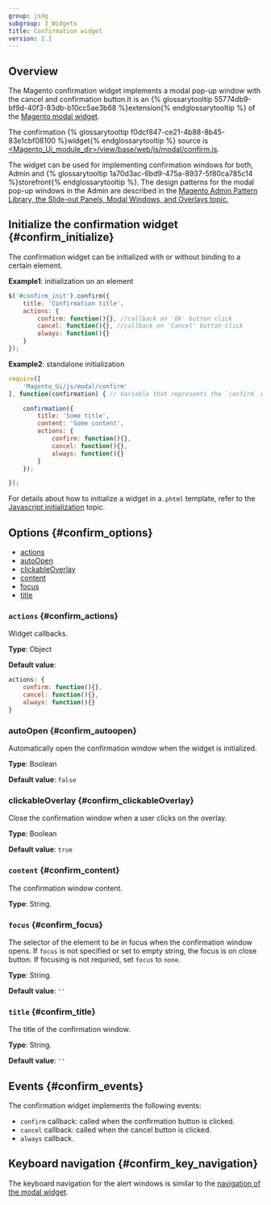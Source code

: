 ```yaml
---
group: jsdg
subgroup: 3_Widgets
title: Confirmation widget
version: 2.1
---
```


## Overview

The Magento confirmation widget implements a modal pop-up window with the cancel and confirmation button.It is an {% glossarytooltip 55774db9-bf9d-40f3-83db-b10cc5ae3b68 %}extension{% endglossarytooltip %} of the [Magento modal widget].

The confirmation {% glossarytooltip f0dcf847-ce21-4b88-8b45-83e1cbf08100 %}widget{% endglossarytooltip %} source is [\<Magento\_Ui\_module\_dir\>/view/base/web/js/modal/confirm.js].

The widget can be used for implementing confirmation windows for both, Admin and {% glossarytooltip 1a70d3ac-6bd9-475a-8937-5f80ca785c14 %}storefront{% endglossarytooltip %}. The design patterns for the modal pop-up windows in the Admin are described in the [Magento Admin Pattern Library, the Slide-out Panels, Modal Windows, and Overlays topic.]

## Initialize the confirmation widget {#confirm_initialize}

The confirmation widget can be initialized with or without binding to a certain element.

**Example1**: initialization on an element

```javascript
$('#confirm_init').confirm({
    title: 'Confirmation title',
    actions: {
        confirm: function(){}, //callback on 'Ok' button click
        cancel: function(){}, //callback on 'Cancel' button click
        always: function(){}
    }
});
```

**Example2**: standalone initialization
```javascript
require([
    'Magento_Ui/js/modal/confirm'
], function(confirmation) { // Variable that represents the `confirm` widget

    confirmation({
        title: 'Some title',
        content: 'Some content',
        actions: {
            confirm: function(){},
            cancel: function(){},
            always: function(){}
        }
    });

});
```

For details about how to initialize a widget in a`.phtml` template, refer to the [Javascript initialization] topic.

## Options {#confirm_options}

-   [actions](#confirm_actions)
-   [autoOpen](#confirm_autoopen)
-   [clickableOverlay](#confirm_clickableOverlay)
-   [content](#confirm_content)
-   [focus](#confirm_focus)
-   [title](#confirm_title)

### `actions` {#confirm_actions}
Widget callbacks.

**Type**: Object

**Default value**:
```javascript
actions: {
    confirm: function(){},
    cancel: function(){},
    always: function(){}
}
```

### autoOpen {#confirm_autoopen}

Automatically open the confirmation window when the widget is initialized.

**Type**: Boolean

**Default value**: `false`

### clickableOverlay {#confirm_clickableOverlay}

Close the confirmation window when a user clicks on the overlay.

**Type**: Boolean

**Default value**: `true`


### `content` {#confirm_content}
The confirmation window content.

**Type**: String.

### `focus` {#confirm_focus}
The selector of the element to be in focus when the confirmation window opens.
If `focus` is not specified or set to empty string, the focus is on close button. If focusing is not requried, set `focus` to `none`.

**Type**: String.

**Default value**: `''`

### `title` {#confirm_title}
The title of the confirmation window.

**Type**: String.

**Default value**: `''`

## Events {#confirm_events}

The confirmation widget implements the following events:

- `confirm` callback: called when the confirmation button is clicked.
- `cancel` callback: called when the cancel button is clicked.
- `always` callback.

## Keyboard navigation {#confirm_key_navigation}

The keyboard navigation for the alert windows is similar to the [navigation of the modal widget].


[Magento modal widget]: {{page.baseurl}}/javascript-dev-guide/widgets/widget_modal.html
[\<Magento\_Ui\_module\_dir\>/view/base/web/js/modal/confirm.js]: {{site.mage2000url}}app/code/Magento/Ui/view/base/web/js/modal/confirm.js
[Magento Admin Pattern Library, the Slide-out Panels, Modal Windows, and Overlays topic.]: {{page.baseurl}}/pattern-library/containers/slideouts-modals-overlays/slideouts-modals-overalys.html#modals
[Javascript initialization]: {{page.baseurl}}/javascript-dev-guide/javascript/js_init.html
[navigation of the modal widget]: {{page.baseurl}}/javascript-dev-guide/widgets/widget_modal.html#key_navigation